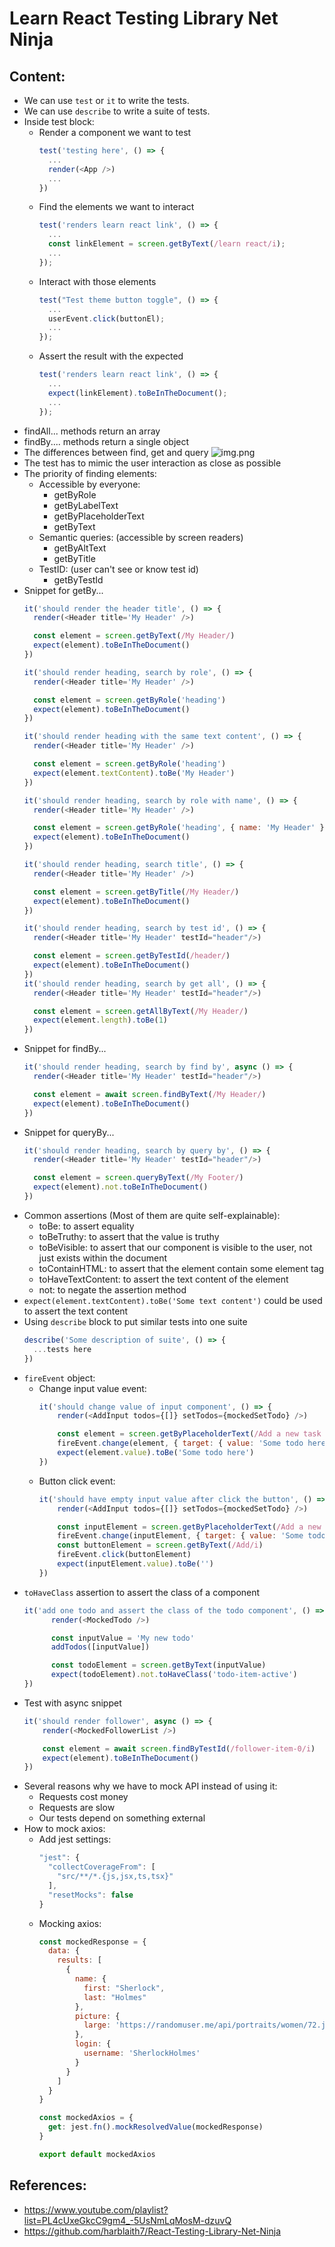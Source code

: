 # Learn React Testing Library Net Ninja

## Content:
- We can use `test` or `it` to write the tests.
- We can use `describe` to write a suite of tests.
- Inside test block:
  - Render a component we want to test
    ```javascript
    test('testing here', () => {
      ...
      render(<App />)
      ...
    })
    ```
  - Find the elements we want to interact
    ```javascript
    test('renders learn react link', () => {
      ...
      const linkElement = screen.getByText(/learn react/i);
      ...
    });
    ```
  - Interact with those elements
    ```javascript
    test("Test theme button toggle", () => {
      ...
      userEvent.click(buttonEl);
      ...
    });
    ```
  - Assert the result with the expected
    ```javascript
    test('renders learn react link', () => {
      ...
      expect(linkElement).toBeInTheDocument();
      ...
    });
    ```
- findAll... methods return an array
- findBy.... methods return a single object
- The differences between find, get and query
  ![img.png](images/img1.png)
- The test has to mimic the user interaction as close as possible
- The priority of finding elements:
  - Accessible by everyone:
    - getByRole
    - getByLabelText
    - getByPlaceholderText
    - getByText
  - Semantic queries: (accessible by screen readers)
    - getByAltText
    - getByTitle
  - TestID: (user can't see or know test id)
    - getByTestId
- Snippet for getBy...
  ```javascript
  it('should render the header title', () => {
    render(<Header title='My Header' />)

    const element = screen.getByText(/My Header/)
    expect(element).toBeInTheDocument()
  })

  it('should render heading, search by role', () => {
    render(<Header title='My Header' />)

    const element = screen.getByRole('heading')
    expect(element).toBeInTheDocument()
  })

  it('should render heading with the same text content', () => {
    render(<Header title='My Header' />)

    const element = screen.getByRole('heading')
    expect(element.textContent).toBe('My Header')
  })

  it('should render heading, search by role with name', () => {
    render(<Header title='My Header' />)

    const element = screen.getByRole('heading', { name: 'My Header' })
    expect(element).toBeInTheDocument()
  })

  it('should render heading, search title', () => {
    render(<Header title='My Header' />)

    const element = screen.getByTitle(/My Header/)
    expect(element).toBeInTheDocument()
  })

  it('should render heading, search by test id', () => {
    render(<Header title='My Header' testId="header"/>)

    const element = screen.getByTestId(/header/)
    expect(element).toBeInTheDocument()
  })
  it('should render heading, search by get all', () => {
    render(<Header title='My Header' testId="header"/>)

    const element = screen.getAllByText(/My Header/)
    expect(element.length).toBe(1)
  })
  ```
- Snippet for findBy...
  ```javascript
  it('should render heading, search by find by', async () => {
    render(<Header title='My Header' testId="header"/>)

    const element = await screen.findByText(/My Header/)
    expect(element).toBeInTheDocument()
  })
  ```
- Snippet for queryBy...
  ```javascript
  it('should render heading, search by query by', () => {
    render(<Header title='My Header' testId="header"/>)

    const element = screen.queryByText(/My Footer/)
    expect(element).not.toBeInTheDocument()
  })
  ```
- Common assertions (Most of them are quite self-explainable):
  - toBe: to assert equality
  - toBeTruthy: to assert that the value is truthy
  - toBeVisible: to assert that our component is visible to the user, not just exists within the document
  - toContainHTML: to assert that the element contain some element tag
  - toHaveTextContent: to assert the text content of the element
  - not: to negate the assertion method
- `expect(element.textContent).toBe('Some text content')` could be used to assert the text content
- Using `describe` block to put similar tests into one suite
  ```javascript
  describe('Some description of suite', () => {
    ...tests here
  })
  ```
- `fireEvent` object:
  - Change input value event: </br>
    ```javascript
    it('should change value of input component', () => {
        render(<AddInput todos={[]} setTodos={mockedSetTodo} />)

        const element = screen.getByPlaceholderText(/Add a new task here.../i)
        fireEvent.change(element, { target: { value: 'Some todo here' } })
        expect(element.value).toBe('Some todo here')
    })
    ```
  - Button click event: </br>
    ```javascript
    it('should have empty input value after click the button', () => {
        render(<AddInput todos={[]} setTodos={mockedSetTodo} />)

        const inputElement = screen.getByPlaceholderText(/Add a new task here.../i)
        fireEvent.change(inputElement, { target: { value: 'Some todo here' } })
        const buttonElement = screen.getByText(/Add/i)
        fireEvent.click(buttonElement)
        expect(inputElement.value).toBe('')
    })
    ```
- `toHaveClass` assertion to assert the class of a component
  ```javascript
  it('add one todo and assert the class of the todo component', () => {
        render(<MockedTodo />)

        const inputValue = 'My new todo'
        addTodos([inputValue])

        const todoElement = screen.getByText(inputValue)
        expect(todoElement).not.toHaveClass('todo-item-active')
  })
  ```
- Test with async snippet
  ```javascript
  it('should render follower', async () => {
      render(<MockedFollowerList />)

      const element = await screen.findByTestId(/follower-item-0/i)
      expect(element).toBeInTheDocument()
  })
  ```
- Several reasons why we have to mock API instead of using it:
  - Requests cost money
  - Requests are slow
  - Our tests depend on something external
- How to mock axios:
  - Add jest settings: </br>
    ```javascript
    "jest": {
      "collectCoverageFrom": [
        "src/**/*.{js,jsx,ts,tsx}"
      ],
      "resetMocks": false
    }
    ```
  - Mocking axios: </br>
    ```javascript
    const mockedResponse = {
      data: {
        results: [
          {
            name: {
              first: "Sherlock",
              last: "Holmes"
            },
            picture: {
              large: 'https://randomuser.me/api/portraits/women/72.jpg'
            },
            login: {
              username: 'SherlockHolmes'
            }
          }
        ]
      }
    }

    const mockedAxios = {
      get: jest.fn().mockResolvedValue(mockedResponse)
    }

    export default mockedAxios
    ```

## References:
- https://www.youtube.com/playlist?list=PL4cUxeGkcC9gm4_-5UsNmLqMosM-dzuvQ
- https://github.com/harblaith7/React-Testing-Library-Net-Ninja